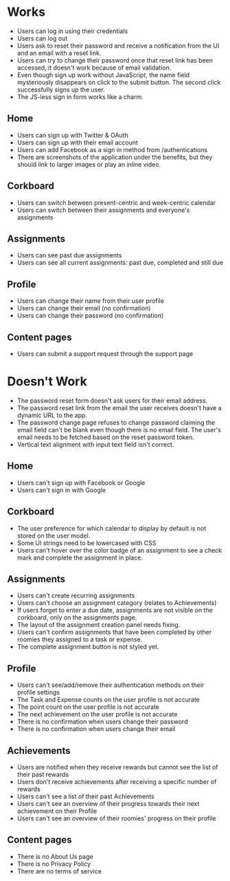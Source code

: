 # Works
- Users can log in using their credentials
- Users can log out
- Users ask to reset their password and receive a notification from the UI and an email with a reset link.
- Users can try to change their password once that reset link has been accessed, it doesn't work because of email validation.
- Even though sign up work without JavaScript, the name field mysteriously disappears on click to the submit button. The second click successfully signs up the user.
- The JS-less sign in form works like a charm.

## Home
- Users can sign up with Twitter & OAuth
- Users can sign up with their email account
- Users can add Facebook as a sign in method from /authentications
- There are screenshots of the application under the benefits, but they should link to larger images or play an inline video.

## Corkboard
- Users can switch between present-centric and week-centric calendar
- Users can switch between their assignments and everyone's assignments

## Assignments
- Users can see past due assignments
- Users can see all current assignments: past due, completed and still due

## Profile
- Users can change their name from their user profile
- Users can change their email (no confirmation)
- Users can change their password (no confirmation)

## Content pages
- Users can submit a support request through the support page

# Doesn't Work
- The password reset form doesn't ask users for their email address.
- The password reset link from the email the user receives doesn't have a dynamic URL to the app.
- The password change page refuses to change password claiming the email field can't be blank even though there is no email field. The user's email needs to be fetched based on the reset password token.
- Vertical text alignment with input text field isn't correct.

## Home
- Users can't sign up with Facebook or Google
- Users can't sign in with Google

## Corkboard
- The user preference for which calendar to display by default is not stored on the user model.
- Some UI strings need to be lowercased with CSS
- Users can't hover over the color badge of an assignment to see a check mark and complete the assignment in place.

## Assignments
- Users can't create recurring assignments
- Users can't choose an assignment category (relates to Achievements)
- If users forget to enter a due date, assignments are not visible on the corkboard, only on the assignments page.
- The layout of the assignment creation panel needs fixing.
- Users can't confirm assignments that have been completed by other roomies they assigned to a task or expense.
- The complete assignment button is not styled yet.

## Profile
- Users can't see/add/remove their authentication methods on their profile settings
- The Task and Expense counts on the user profile is not accurate
- The point count on the user profile is not accurate
- The next achievement on the user profile is not accurate
- There is no confirmation when users change their password
- There is no confirmation when users change their email

## Achievements
- Users are notified when they receive rewards but cannot see the list of their past rewards
- Users don't receive achievements after receiving a specific number of rewards
- Users can't see a list of their past Achievements
- Users can't see an overview of their progress towards their next achievement on their Profile
- Users can't see an overview of their roomies' progress on their profile

## Content pages
- There is no About Us page
- There is no Privacy Policy
- There are no terms of service
